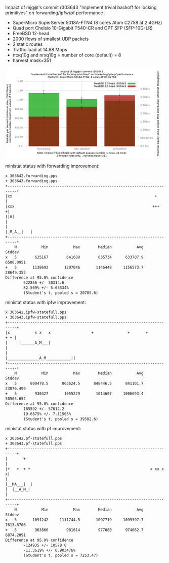 Impact of mjg@'s commit r303643 "Implement trivial backoff for locking primitives" on forwarding/ipfw/pf performance
  - SuperMicro SuperServer 5018A-FTN4 (8 cores Atom C2758 at 2.4GHz)
  - Quad port Chelsio 10-Gigabit T540-CR and OPT SFP (SFP-10G-LR)
  - FreeBSD 12-head
  - 2000 flows of smallest UDP packets
  - 2 static routes
  - Traffic load at 14.88 Mpps
  - ntxq10g and nrxq10g = number of core (default) = 8
  - harvest.mask=351

![Impact of mjg@'s commit r303643 "Implement trivial backoff for locking primitives" on forwarding/ipfw/pf performance](graph.png)

ministat status with forwarding improvement:

```
x 303642.forwarding.pps
+ 303643.forwarding.pps
+--------------------------------------------------------------------------+
|xx                                                               +        |
|xxx                                                             +++      +|
||A|                                                                       |
|                                                               |_M_A__|   |
+--------------------------------------------------------------------------+
    N           Min           Max        Median           Avg        Stddev
x   5        625167        641688        635734      633707.9     6580.0951
+   5       1138692       1207046       1146448     1156573.7     28649.353
Difference at 95.0% confidence
        522866 +/- 30314.6
        82.509% +/- 5.05534%
        (Student's t, pooled s = 20785.6)
```

ministat status with ipfw improvement:

```
x 303642.ipfw-statefull.pps
+ 303643.ipfw-statefull.pps
+--------------------------------------------------------------------------+
|x           x x   x                  +               +       +        + + |
|     |______A_M___|                                                       |
|                                            |______________A_M___________||
+--------------------------------------------------------------------------+
    N           Min           Max        Median           Avg        Stddev
x   5      800478.5      863624.5      848446.5      841101.7     23876.499
+   5        930427       1055229       1014607     1006693.4     50505.652
Difference at 95.0% confidence
        165592 +/- 57612.2
        19.6875% +/- 7.11505%
        (Student's t, pooled s = 39502.6)
```

ministat status with pf improvement:

```
x 303642.pf-statefull.pps
+ 303643.pf-statefull.pps
+--------------------------------------------------------------------------+
|       +                                                                  |
|+   +  + +                                                     x xx x    x|
|                                                               |__MA___|  |
|  |__A_M_|                                                                |
+--------------------------------------------------------------------------+
    N           Min           Max        Median           Avg        Stddev
x   5       1091242     1111744.5       1097719     1099597.7     7613.8706
+   5        963866        981614        977080      974662.7     6874.2091
Difference at 95.0% confidence
        -124935 +/- 10578.8
        -11.3619% +/- 0.903476%
        (Student's t, pooled s = 7253.47)
```
